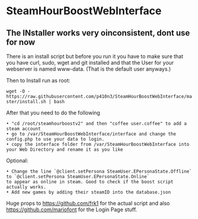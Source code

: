 # SteamHourBoostWebInterface

## The INstaller works very oinconsistent, dont use for now

There is an install script but before you run it you have to make sure that you have curl, sudo, wget and git installed and that the User for your webserver is named www-data. (That is the default user anyways.)

Then to Install run as root:

`wget -O - https://raw.githubusercontent.com/p410n3/SteamHourBoostWebInterface/master/install.sh | bash`

After that you need to do the following

    • "cd /root/steamhourboostv2" and then "coffee user.coffee" to add a steam account
    • go to /var/SteamHourBoostWebInterface/interface and change the config.php to use your data to login.
    • copy the interface folder from /var/SteamHourBoostWebInterface into your Web Directory and rename it as you like
    
Optional:

    • Change the line `@client.setPersona SteamUser.EPersonaState.Offline` to `@client.setPersona SteamUser.EPersonaState.Online` 
    to appear as online in steam. Good to check if the boost script actually works. 
    • Add new games by adding their steamID into the database.json
    
Huge props to https://github.com/frk1 for the actual script and also https://github.com/mariofont for the Login Page stuff.
    
    

    

